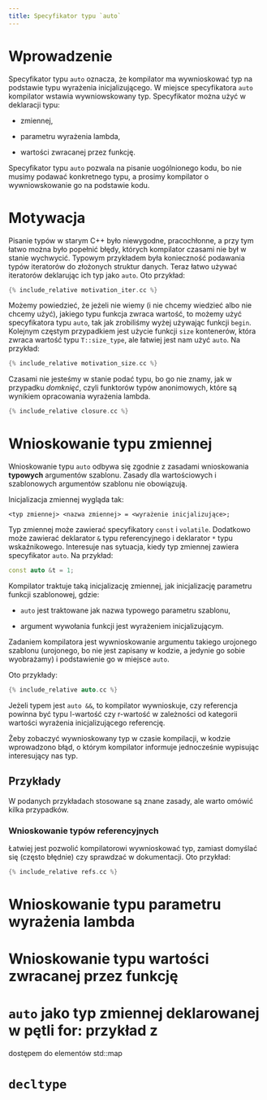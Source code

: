 ```yaml
---
title: Specyfikator typu `auto`
---
```


# Wprowadzenie

Specyfikator typu `auto` oznacza, że kompilator ma wywnioskować typ na
podstawie typu wyrażenia inicjalizującego.  W miejsce specyfikatora
`auto` kompilator wstawia wywniowskowany typ.  Specyfikator można użyć
w deklaracji typu:

* zmiennej,

* parametru wyrażenia lambda,

* wartości zwracanej przez funkcję.

Specyfikator typu `auto` pozwala na pisanie uogólnionego kodu, bo nie
musimy podawać konkretnego typu, a prosimy kompilator o
wywniowskowanie go na podstawie kodu.

# Motywacja

Pisanie typów w starym C++ było niewygodne, pracochłonne, a przy tym
łatwo można było popełnić błędy, których kompilator czasami nie był w
stanie wychwycić.  Typowym przykładem była konieczność podawania typów
iteratorów do złożonych struktur danych.  Teraz łatwo używać
iteratorów deklarując ich typ jako `auto`.  Oto przykład:

```cpp
{% include_relative motivation_iter.cc %}
```

Możemy powiedzieć, że jeżeli nie wiemy (i nie chcemy wiedzieć albo nie
chcemy użyć), jakiego typu funkcja zwraca wartość, to możemy użyć
specyfikatora typu `auto`, tak jak zrobiliśmy wyżej używając funkcji
`begin`.  Kolejnym częstym przypadkiem jest użycie funkcji `size`
kontenerów, która zwraca wartość typu `T::size_type`, ale łatwiej jest
nam użyć `auto`.  Na przykład:

```cpp
{% include_relative motivation_size.cc %}
```

Czasami nie jesteśmy w stanie podać typu, bo go nie znamy, jak w
przypadku *domknięć*, czyli funktorów typów anonimowych, które są
wynikiem opracowania wyrażenia lambda.

```cpp
{% include_relative closure.cc %}
```

# Wnioskowanie typu zmiennej

Wnioskowanie typu `auto` odbywa się zgodnie z zasadami wnioskowania
**typowych** argumentów szablonu.  Zasady dla wartościowych i
szablonowych argumentów szablonu nie obowiązują.

Inicjalizacja zmiennej wygląda tak:

```
<typ zmiennej> <nazwa zmiennej> = <wyrażenie inicjalizujące>;
```

Typ zmiennej może zawierać specyfikatory `const` i `volatile`.
Dodatkowo może zawierać deklarator `&` typu referencyjnego i
deklarator `*` typu wskaźnikowego.  Interesuje nas sytuacja, kiedy typ
zmiennej zawiera specyfikator `auto`.  Na przykład:

```cpp
const auto &t = 1;
```

Kompilator traktuje taką inicjalizację zmiennej, jak inicjalizację
parametru funkcji szablonowej, gdzie:

* `auto` jest traktowane jak nazwa typowego parametru szablonu,

* argument wywołania funkcji jest wyrażeniem inicjalizującym.

Zadaniem kompilatora jest wywnioskowanie argumentu takiego urojonego
szablonu (urojonego, bo nie jest zapisany w kodzie, a jedynie go sobie
wyobrażamy) i podstawienie go w miejsce `auto`.

Oto przykłady:

```cpp
{% include_relative auto.cc %}
```

Jeżeli typem jest `auto &&`, to kompilator wywnioskuje, czy referencja
powinna być typu l-wartość czy r-wartość w zależności od kategorii
wartości wyrażenia inicjalizującego referencję.

Żeby zobaczyć wywnioskowany typ w czasie kompilacji, w kodzie
wprowadzono błąd, o którym kompilator informuje jednocześnie wypisując
interesujący nas typ.

## Przykłady

W podanych przykładach stosowane są znane zasady, ale warto omówić
kilka przypadków.

### Wnioskowanie typów referencyjnych

Łatwiej jest pozwolić kompilatorowi wywnioskować typ, zamiast domyślać
się (często błędnie) czy sprawdzać w dokumentacji.  Oto przykład:

```cpp
{% include_relative refs.cc %}
```

# Wnioskowanie typu parametru wyrażenia lambda

# Wnioskowanie typu wartości zwracanej przez funkcję

# `auto` jako typ zmiennej deklarowanej w pętli for: przykład z
  dostępem do elementów std::map

# `decltype`
